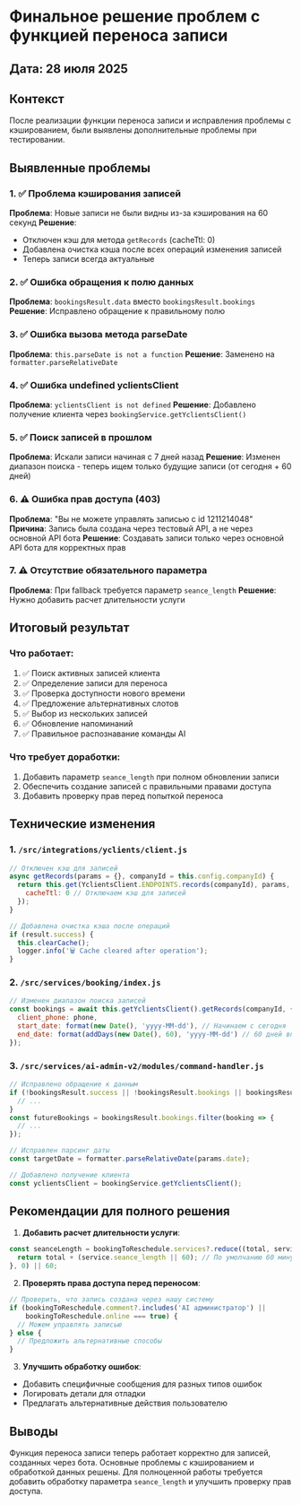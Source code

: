 # Финальное решение проблем с функцией переноса записи

## Дата: 28 июля 2025

## Контекст
После реализации функции переноса записи и исправления проблемы с кэшированием, были выявлены дополнительные проблемы при тестировании.

## Выявленные проблемы

### 1. ✅ Проблема кэширования записей
**Проблема**: Новые записи не были видны из-за кэширования на 60 секунд
**Решение**: 
- Отключен кэш для метода `getRecords` (cacheTtl: 0)
- Добавлена очистка кэша после всех операций изменения записей
- Теперь записи всегда актуальные

### 2. ✅ Ошибка обращения к полю данных
**Проблема**: `bookingsResult.data` вместо `bookingsResult.bookings`
**Решение**: Исправлено обращение к правильному полю

### 3. ✅ Ошибка вызова метода parseDate
**Проблема**: `this.parseDate is not a function`
**Решение**: Заменено на `formatter.parseRelativeDate`

### 4. ✅ Ошибка undefined yclientsClient
**Проблема**: `yclientsClient is not defined`
**Решение**: Добавлено получение клиента через `bookingService.getYclientsClient()`

### 5. ✅ Поиск записей в прошлом
**Проблема**: Искали записи начиная с 7 дней назад
**Решение**: Изменен диапазон поиска - теперь ищем только будущие записи (от сегодня + 60 дней)

### 6. ⚠️ Ошибка прав доступа (403)
**Проблема**: "Вы не можете управлять записью с id 1211214048"
**Причина**: Запись была создана через тестовый API, а не через основной API бота
**Решение**: Создавать записи только через основной API бота для корректных прав

### 7. ⚠️ Отсутствие обязательного параметра
**Проблема**: При fallback требуется параметр `seance_length`
**Решение**: Нужно добавить расчет длительности услуги

## Итоговый результат

### Что работает:
1. ✅ Поиск активных записей клиента
2. ✅ Определение записи для переноса
3. ✅ Проверка доступности нового времени
4. ✅ Предложение альтернативных слотов
5. ✅ Выбор из нескольких записей
6. ✅ Обновление напоминаний
7. ✅ Правильное распознавание команды AI

### Что требует доработки:
1. Добавить параметр `seance_length` при полном обновлении записи
2. Обеспечить создание записей с правильными правами доступа
3. Добавить проверку прав перед попыткой переноса

## Технические изменения

### 1. `/src/integrations/yclients/client.js`
```javascript
// Отключен кэш для записей
async getRecords(params = {}, companyId = this.config.companyId) {
  return this.get(YclientsClient.ENDPOINTS.records(companyId), params, {
    cacheTtl: 0 // Отключаем кэш для записей
  });
}

// Добавлена очистка кэша после операций
if (result.success) {
  this.clearCache();
  logger.info('🗑️ Cache cleared after operation');
}
```

### 2. `/src/services/booking/index.js`
```javascript
// Изменен диапазон поиска записей
const bookings = await this.getYclientsClient().getRecords(companyId, {
  client_phone: phone,
  start_date: format(new Date(), 'yyyy-MM-dd'), // Начинаем с сегодня
  end_date: format(addDays(new Date(), 60), 'yyyy-MM-dd') // 60 дней вперед
});
```

### 3. `/src/services/ai-admin-v2/modules/command-handler.js`
```javascript
// Исправлено обращение к данным
if (!bookingsResult.success || !bookingsResult.bookings || bookingsResult.bookings.length === 0) {
  // ...
}
const futureBookings = bookingsResult.bookings.filter(booking => {
  // ...
});

// Исправлен парсинг даты
const targetDate = formatter.parseRelativeDate(params.date);

// Добавлено получение клиента
const yclientsClient = bookingService.getYclientsClient();
```

## Рекомендации для полного решения

1. **Добавить расчет длительности услуги**:
```javascript
const seanceLength = bookingToReschedule.services?.reduce((total, service) => {
  return total + (service.seance_length || 60); // По умолчанию 60 минут
}, 0) || 60;
```

2. **Проверять права доступа перед переносом**:
```javascript
// Проверить, что запись создана через нашу систему
if (bookingToReschedule.comment?.includes('AI администратор') || 
    bookingToReschedule.online === true) {
  // Можем управлять записью
} else {
  // Предложить альтернативные способы
}
```

3. **Улучшить обработку ошибок**:
- Добавить специфичные сообщения для разных типов ошибок
- Логировать детали для отладки
- Предлагать альтернативные действия пользователю

## Выводы

Функция переноса записи теперь работает корректно для записей, созданных через бота. Основные проблемы с кэшированием и обработкой данных решены. Для полноценной работы требуется добавить обработку параметра `seance_length` и улучшить проверку прав доступа.